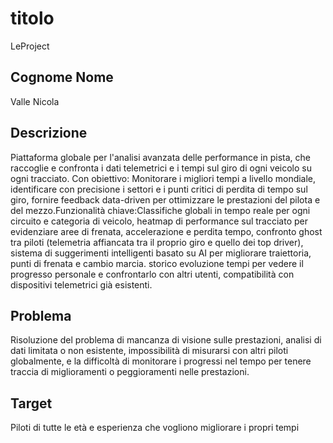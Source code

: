 # titolo
LeProject
## Cognome Nome
Valle Nicola
##	Descrizione
Piattaforma globale per l'analisi avanzata delle performance in pista, che raccoglie e confronta i dati telemetrici e i tempi sul giro di ogni veicolo su ogni tracciato. Con obiettivo:
Monitorare i migliori tempi a livello mondiale, identificare con precisione i settori e i punti critici di perdita di tempo sul giro, fornire feedback data-driven per ottimizzare le prestazioni del pilota e del mezzo.Funzionalità chiave:Classifiche globali in tempo reale per ogni circuito e categoria di veicolo, heatmap di performance sul tracciato per evidenziare aree di frenata, accelerazione e perdita tempo, confronto ghost tra piloti (telemetria affiancata tra il proprio giro e quello dei top driver), sistema di suggerimenti intelligenti basato su AI per migliorare traiettoria, punti di frenata e cambio marcia. storico evoluzione tempi per vedere il progresso personale e confrontarlo con altri utenti, compatibilità con dispositivi telemetrici già esistenti.
## Problema
Risoluzione del problema di mancanza di visione sulle prestazioni, analisi di dati limitata o non esistente, impossibilità di misurarsi con altri piloti globalmente, e la difficoltà di monitorare i progressi nel tempo per tenere traccia di miglioramenti o peggioramenti nelle prestazioni.
## Target
Piloti di tutte le età e esperienza che vogliono migliorare i propri tempi
